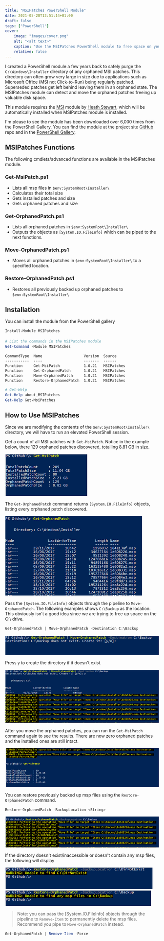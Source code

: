 ```yaml
---
title: "MSIPatches PowerShell Module"
date: 2021-05-28T12:51:14+01:00
draft: false
tags: ["PowerShell"]
cover:
    image: "images/cover.png"
    alt: "<alt text>"
    caption: "Use the MSIPatches PowerShell module to free space on your C: drive"
    relative: false
---
```


I created a PowerShell module a few years back to safely purge the `C:\Windows\Installer` directory of any orphaned MSI patches. This directory can often grow very large in size due to applications such as Microsoft Office (MSI not Click-to-Run) being regularly patched. Superseded patches get left behind leaving them in an orphaned state. The MSIPatches module can detect and move the orphaned patches freeing up valuable disk space.

This module requires the [MSI](https://github.com/heaths/psmsi) module by [Heath Stewart](https://github.com/heaths), which will be automatically installed when MSIPatches module is installed.

I'm please to see the module has been downloaded over 6,000 times from the PowerShell Gallery. You can find the module at the project site [GitHub](https://github.com/markkerry/MSIPatches) repo and in the [PowerShell Gallery](https://www.powershellgallery.com/packages/MSIPatches/1.0.20).

## MSIPatches Functions

The following cmdlets/advanced functions are available in the MSIPatches module.

### Get-MsiPatch.ps1

* Lists all msp files in `$env:SystemRoot\Installer\`
* Calculates their total size
* Gets installed patches and size
* Gets orphaned patches and size

### Get-OrphanedPatch.ps1

* Lists all orphaned patches in `$env:SystemRoot\Installer\`
* Outputs the objects as `[System.IO.FileInfo]` which can be piped to the next functions.

### Move-OrphanedPatch.ps1

* Moves all orphaned patches in `$env:SystemRoot\Installer\` to a specified location.

### Restore-OrphanedPatch.ps1

* Restores all previously backed up orphaned patches to `$env:SystemRoot\Installer\`

## Installation

You can install the module from the PowerShell gallery

```powershell
Install-Module MSIPatches

# List the commands in the MSIPatches module
Get-Command -Module MSIPatches
```

```terminal
CommandType  Name                   Version  Source
-----------  ----                   -------  ------
Function     Get-MsiPatch           1.0.21   MSIPatches
Function     Get-OrphanedPatch      1.0.21   MSIPatches
Function     Move-OrphanedPatch     1.0.21   MSIPatches
Function     Restore-OrphanedPatch  1.0.21   MSIPatches
```

```powershell
# Get-Help
Get-Help about_MSIPatches
Get-Help Get-MsiPatches
```

## How to Use MSIPatches

Since we are modifying the contents of the `$env:SystemRoot\Installer\` directory, we will have to run an elevated PowerShell session.

Get a count of all MSI patches with `Get-MsiPatch`. Notice in the example below, there 129 orphaned patches discovered, totalling 8.81 GB in size.

![Get-MsiPatch](images/Get-MsiPatch_01.png)

The `Get-OrphanedPatch` command returns `[System.IO.FileInfo]` objects, listing every orphaned patch discovered.

![Get-OrphanedPatch](images/Get-OrphanedPatch_01.png)

Pass the `[System.IO.FileInfo]` objects through the pipeline to `Move-OrphanedPatch`. The following examples shows `C:\Backup` as the location. This obviously isn't a good idea since we are trying to free up space on the C:\ drive.

``` powershell
Get-OrphanedPatch | Move-OrphanedPatch -Destination C:\Backup
```

![Move-OrphanedPatch](images/Move-OrphanedPatch_01.png)

Press `y` to create the directory if it doesn't exist.

![Move-OrphanedPatch](images/Move-OrphanedPatch_02.png)

After you move the orphaned patches, you can run the `Get-MsiPatch` command again to see the results. There are now zero orphaned patches and the installed ones are still intact.

![Move-OrphanedPatch](images/Move-OrphanedPatch_03.png)

You can restore previously backed up msp files using the `Restore-OrphanedPatch` command.

``` powershell
Restore-OrphanedPatch -BackupLocation <String>
```

![Restore-OrphanedPatch](images/Restore-OrphanedPatch_01.png)

If the directory doesn't exist/inaccessible or doesn't contain any msp files, the following will display

![Restore-OrphanedPatch](images/Restore-OrphanedPatch_02.png)  
![Restore-OrphanedPatch](images/Restore-OrphanedPatch_03.png)

> Note: you can pass the [System.IO.FileInfo] objects through the pipeline to `Remove-Item` to permanently delete the msp files. Recommend you pipe to `Move-OrphanedPatch` instead.

``` powershell
Get-OrphanedPatch | Remove-Item -Force
```
